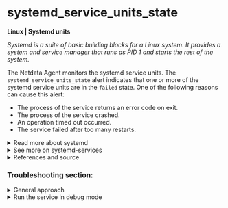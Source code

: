 # systemd_service_units_state

**Linux | Systemd units**

_Systemd is a suite of basic building blocks for a Linux system. It provides a system and service
manager that runs as PID 1 and starts the rest of the system._

The Netdata Agent monitors the systemd service units. The `systemd_service_units_state` alert
indicates that one or more of the systemd service units are in the `failed` state. One of the
following reasons can cause this alert:

- The process of the service returns an error code on exit.
- The process of the service crashed.
- An operation timed out occurred.
- The service failed after too many restarts.

<details>
<summary>Read more about systemd</summary>

Here is some useful information about systemd from
wikipedia <sup>[1](https://en.wikipedia.org/wiki/Systemd) </sup>

Systemd includes features like on-demand starting of daemons, snapshot support, process tracking,
and Inhibitor Locks. Systemd is not just the name of the `init` daemon, but also refers to the
entire software bundle around it, which, in addition to the `systemd` `init` daemon, includes the
daemons
`journald`, `logind` and `networkd`, and many other low-level components. In January 2013,
Poettering described systemd not as one program, but rather a large software suite that includes 69
individual binaries. As an integrated software suite, systemd replaces the startup sequences and
runlevels controlled by the traditional `init` daemon, along with the shell scripts executed under
its control. systemd also integrates many other services that are common on Linux systems by
handling user logins, the system console, device hotplugging, scheduled execution (replacing cron),
logging, hostnames and locales.

Like the `init` daemon, `systemd` is a daemon that manages other daemons, which, including `systemd`
itself, are background processes. `systemd` is the first daemon to start during booting and the last
daemon to terminate during shutdown. The `systemd` daemon serves as the root of the user space's
process tree. The first process (`PID1`) has a special role on Unix systems, as it replaces the
parent of a process when the original parent terminates. Therefore, the first process is
particularly well suited for the purpose of monitoring daemons.

Systemd executes elements of its startup sequence in parallel, which is theoretically faster than
the traditional startup sequence approach. For inter-process communication (IPC), `systemd` makes
Unix domain sockets and D-Bus available to the running daemons. The state of systemd itself can also
be preserved in a snapshot for future recall.

Systemd's core components include the following:

- `systemd` is a system and service manager for Linux operating systems.

- `systemctl` is a command to introspect and control the state of the systemd system and service
  manager. Not to be confused with sysctl.

- `systemd-analyze` may be used to determine system boot-up performance statistics and retrieve
  other state and tracing information from the system and service manager.

</details>


<details>
<summary>See more on systemd-services</summary>

A unit configuration file whose name ends in `.service` encodes information about a process
controlled and supervised by systemd. To `view`, `start`, `stop`, `restart`, `enable`, or `disable`
system services, use the `systemctl` command line interface. It is common that services are ordered
to start after some specified service that depends on (try the
command `systemctl list-dependencies --before|after <service_name>.service`)

See more in the man pages, `man systemd.service`

</details>

<details>
<summary>References and source</summary>

1. [systemd on wikipedia](https://en.wikipedia.org/wiki/Systemd)

</details>

### Troubleshooting section:

<details>
<summary>General approach</summary>

When a service is in failed state, you should always try to gather more information about it.

1. Identify which service units fail. Open the Netdata dashboard, find the current active alarms under
   the [active alarms](https://learn.netdata.cloud/docs/monitor/view-active-alarms) tab and look
   into its chart.
   (`systemdunits_service_units.service_unit_state`). In this chart, identify which service
   units are in state with value 5

2. Gather more information about the failing service. We advise you to run the following command in
   a second terminal.

   ```
   root@netdata~ # journalctl -u <service_name>.service -f 
   ```
   This command will monitor the journalctl log messages for your service.

3. In a new terminal, try to restart the service.

   ```
   root@netdata~ # systemctl restart <service_name>.service 
   ```
   This command will restart your service.

4. Check the log messages from the command of step 2.

</details>

<details>
<summary>Run the service in debug mode</summary>

1. Identify which service units fail. Open the Netdata dashboard, find the current active alarms under
   the [active alarms](https://learn.netdata.cloud/docs/monitor/view-active-alarms) tab and look
   into its chart.
   (`systemdunits_service_units.service_unit_state`). In this chart, identify which service
   units are in state with value 5


2. Stop the service

   ```
   root@netdata~ # systemctl stop <service_name>.service 
   ```

3. Try to start it with the `SYSTEMD_LOG_LEVEL=debug` env variable. Let's assume in our case we want
   to debug the `systemd-networkd` service.

   ```
   root@netdata~ # SYSTEMD_LOG_LEVEL=debug /lib/systemd/systemd-networkd

   ```
   This command will start your service in debug mode.
4. Check the log messages.

</details>
